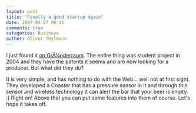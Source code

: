 ```yaml
---
layout: post
title: "Finally a good startup again"
date: 2007-04-27 06:41
comments: true
categories: Business
author: Oliver Thylmann
---
```






I just found it [on GrÃ¼nderraum](http://gruenderraum.blogg.de/eintrag.php?id=24). The entire thing was student project in 2004 and they have the patents it seems and are now looking for a producer. But what did they do?

It is very simple, and has nothing to do with the Web... well not at first sight. They developed a Coaster that has a pressure sensor in it and through this sensor and wireless technology it can alert the bar that your beer is empty. :) Right on! Above that you can put some features into them of course. Let's hope it takes off.

